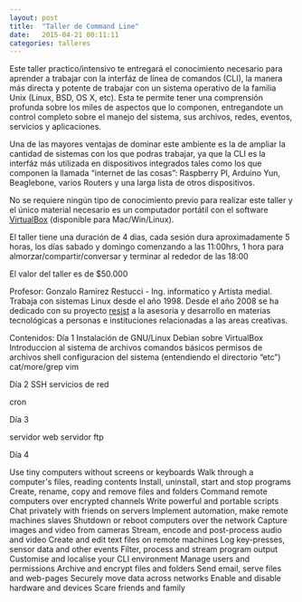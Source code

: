 ```yaml
---
layout: post
title:  "Taller de Command Line"
date:   2015-04-21 00:11:11
categories: talleres
---
```


Este taller practico/intensivo te entregará el conocimiento necesario para aprender a trabajar con la interfáz de línea de comandos (CLI), la manera más directa y potente de trabajar con un sistema operativo de la familia Unix (Linux, BSD, OS X, etc). Esta te permite tener una comprensión profunda sobre los miles de aspectos que lo componen, entregandote un control completo sobre el manejo del sistema, sus archivos, redes, eventos, servicios y aplicaciones.

Una de las mayores ventajas de dominar este ambiente es la de ampliar la cantidad de sistemas con los que podras trabajar, ya que la CLI es la interfáz más utilizada en dispositivos integrados tales como los que componen la llamada “internet de las cosas”: Raspberry PI, Arduino Yun, Beaglebone, varios Routers y una larga lista de otros dispositivos.

No se requiere ningún tipo de conocimiento previo para realizar este taller y el único material necesario es un computador portátil con el software [VirtualBox](http://www.virtualbox.org) (disponible para Mac/Win/Linux).

El taller tiene una duración de 4 dias, cada sesión dura aproximadamente 5 horas, los días sabado y domingo comenzando a las 11:00hrs, 1 hora para almorzar/compartir/conversar y terminar al rededor de las 18:00

El valor del taller es de $50.000

Profesor: Gonzalo Ramírez Restucci - Ing. informatico y Artista medial. Trabaja con sistemas Linux desde el año 1998. Desde el año 2008 se ha dedicado con su proyecto [resist](http://www.resist.cl) a la asesoria y desarrollo en materias tecnológicas a personas e instituciones relacionadas a las areas creativas.

Contenidos:
Día 1
Instalación de GNU/Linux Debian sobre VirtualBox
Introduccion al sistema de archivos
comandos básicos
permisos de archivos
shell
configuracion del sistema (entendiendo el directorio “etc”)
cat/more/grep
vim

Día 2
SSH
servicios de red

cron



Día 3

servidor web
servidor ftp

Día 4


Use tiny computers without screens or keyboards
Walk through a computer's files, reading contents
Install, uninstall, start and stop programs
Create, rename, copy and remove files and folders
Command remote computers over encrypted channels
Write powerful and portable scripts
Chat privately with friends on servers
Implement automation, make remote machines slaves
Shutdown or reboot computers over the network
Capture images and video from cameras
Stream, encode and post-process audio and video
Create and edit text files on remote machines
Log key-presses, sensor data and other events
Filter, process and stream program output
Customise and localise your CLI environment
Manage users and permissions
Archive and encrypt files and folders
Send email, serve files and web-pages
Securely move data across networks
Enable and disable hardware and devices
Scare friends and family

